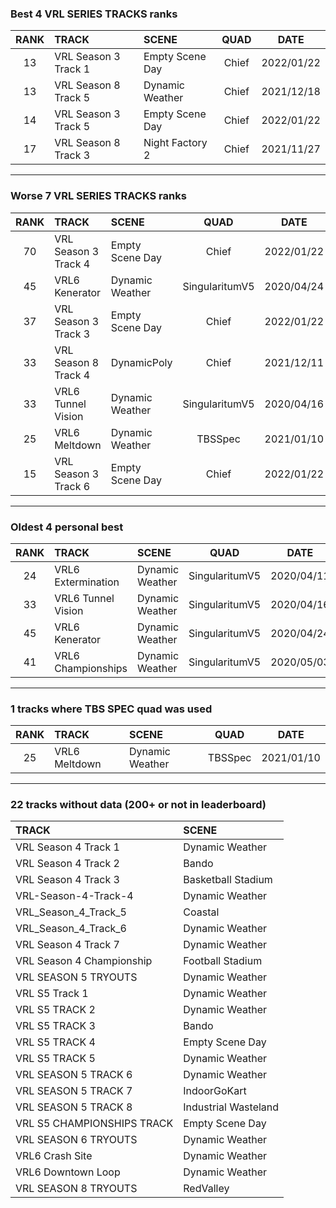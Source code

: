 ### Best 4 VRL SERIES TRACKS ranks
|RANK|TRACK|SCENE|QUAD|DATE|
|:---:|:---|:---|:---:|:---:|
|13|VRL Season 3 Track 1|Empty Scene Day|Chief|2022/01/22|
|13|VRL Season 8 Track 5|Dynamic Weather|Chief|2021/12/18|
|14|VRL Season 3 Track 5|Empty Scene Day|Chief|2022/01/22|
|17|VRL Season 8 Track 3|Night Factory 2|Chief|2021/11/27|
---
### Worse 7 VRL SERIES TRACKS ranks
|RANK|TRACK|SCENE|QUAD|DATE|
|:---:|:---|:---|:---:|:---:|
|70|VRL Season 3 Track 4|Empty Scene Day|Chief|2022/01/22|
|45|VRL6 Kenerator|Dynamic Weather|SingularitumV5|2020/04/24|
|37|VRL Season 3 Track 3|Empty Scene Day|Chief|2022/01/22|
|33|VRL Season 8 Track 4|DynamicPoly|Chief|2021/12/11|
|33|VRL6 Tunnel Vision|Dynamic Weather|SingularitumV5|2020/04/16|
|25|VRL6 Meltdown|Dynamic Weather|TBSSpec|2021/01/10|
|15|VRL Season 3 Track 6|Empty Scene Day|Chief|2022/01/22|
---
### Oldest 4 personal best
|RANK|TRACK|SCENE|QUAD|DATE|
|:---:|:---|:---|:---:|:---:|
|24|VRL6 Extermination|Dynamic Weather|SingularitumV5|2020/04/11|
|33|VRL6 Tunnel Vision|Dynamic Weather|SingularitumV5|2020/04/16|
|45|VRL6 Kenerator|Dynamic Weather|SingularitumV5|2020/04/24|
|41|VRL6 Championships|Dynamic Weather|SingularitumV5|2020/05/03|
---
### 1 tracks where TBS SPEC quad was used
|RANK|TRACK|SCENE|QUAD|DATE|
|:---:|:---|:---|:---:|:---:|
|25|VRL6 Meltdown|Dynamic Weather|TBSSpec|2021/01/10|
---
### 22 tracks without data (200+ or not in leaderboard)
|TRACK|SCENE|
|:---|:---|
|VRL Season 4 Track 1|Dynamic Weather|
|VRL Season 4 Track 2|Bando|
|VRL Season 4 Track 3|Basketball Stadium|
|VRL-Season-4-Track-4|Dynamic Weather|
|VRL_Season_4_Track_5|Coastal|
|VRL_Season_4_Track_6|Dynamic Weather|
|VRL Season 4 Track 7|Dynamic Weather|
|VRL Season 4 Championship|Football Stadium|
|VRL SEASON 5 TRYOUTS|Dynamic Weather|
|VRL S5 Track 1|Dynamic Weather|
|VRL S5 TRACK 2|Dynamic Weather|
|VRL S5 TRACK 3|Bando|
|VRL S5 TRACK 4|Empty Scene Day|
|VRL S5 TRACK 5|Dynamic Weather|
|VRL SEASON 5 TRACK 6|Dynamic Weather|
|VRL SEASON 5 TRACK 7|IndoorGoKart|
|VRL SEASON 5 TRACK 8|Industrial Wasteland|
|VRL S5 CHAMPIONSHIPS TRACK|Empty Scene Day|
|VRL SEASON 6 TRYOUTS|Dynamic Weather|
|VRL6 Crash Site|Dynamic Weather|
|VRL6 Downtown Loop|Dynamic Weather|
|VRL SEASON 8 TRYOUTS|RedValley|
